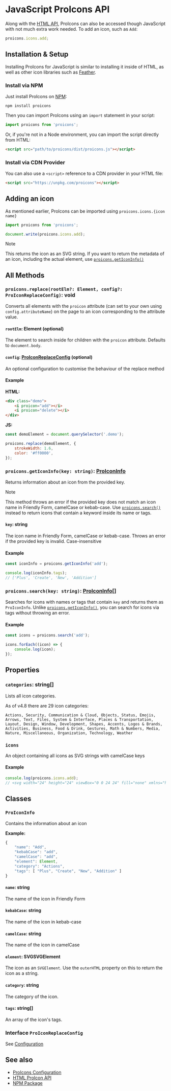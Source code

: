 # JavaScript ProIcons API
Along with the [HTML API](./javascript-api), ProIcons can also be accessed though JavaScript with not much extra work needed. To add an icon, such as `Add`:

```javascript
proicons.icons.add;
```

## Installation & Setup

Installing ProIcons for JavaScript is similar to installing it inside of HTML, as well as other icon libraries such as [Feather](https://github.com/feathericons/feather).

### Install via NPM

Just install ProIcons on [NPM](https://npmjs.com/package/proicons):

```
npm install proicons
```

Then you can import ProIcons using an `import` statement in your script:

```javascript
import proicons from 'proicons';
```

Or, if you're not in a Node environment, you can import the script directly from HTML:

```html
<script src="path/to/proicons/dist/proicons.js"></script>
```

### Install via CDN Provider

You can also use a `<script>` reference to a CDN provider in your HTML file:

```html
<script src="https://unpkg.com/proicons"></script>
```

## Adding an icon

As mentioned earlier, ProIcons can be imported using `proicons.icons.{icon name}`

```javascript
import proicons from 'proicons';

document.write(proicons.icons.add);
```

> [!NOTE]
> This returns the icon as an SVG string. If you want to return the metadata of an icon, including the actual element, use [`proicons.getIconInfo()`]()

## All Methods

### `proicons.replace(rootElm?: Element, config?: ProIconReplaceConfig)`: void

Converts all elements with the `proicon` attribute (can set to your own using `config.attributeName`) on the page to an icon corresponding to the attribute value.

#### `rootElm`: Element (optional)

The element to search inside for children with the `proicon` attribute. Defaults to `document.body`.

#### `config`: [ProIconReplaceConfig](./configuration) (optional)

An optional configuration to customise the behaviour of the replace method

#### Example

**HTML:**

```html
<div class="demo">
    <i proicon="add"></i>
    <i proicon="delete"></i>
</div>
```

**JS:**

```javascript
const demoElement = document.querySelector('.demo');

proicons.replace(demoElement, {
    strokeWidth: 1.6,
    color: '#ff0000',
});
```

### `proicons.getIconInfo(key: string)`: [ProIconInfo](#proiconinfo)

Returns information about an icon from the provided key.

> [!NOTE]
> This method throws an error if the provided key does not match an icon name in Friendly Form, camelCase or kebab-case. Use [`proicons.search()`](#proiconssearchkey-string-proiconinfo) instead to return icons that contain a keyword inside its name or tags.

#### `key`: string

The icon name in Friendly Form, camelCase or kebab-case. Throws an error if the provided key is invalid. Case-insensitive

#### Example

```javascript
const iconInfo = proicons.getIconInfo('add');

console.log(iconInfo.tags);
// ['Plus', 'Create', 'New', 'Addition']
```

### `proicons.search(key: string)`: [ProIconInfo](#proiconinfo)[]

Searches for icons with names or tags that contain `key` and returns them as `ProIconInfo`. Unlike [`proicons.getIconInfo()`](#proiconsgeticoninfokey-string-proiconinfo), you can search for icons via tags without throwing an error.

#### Example

```javascript
const icons = proicons.search('add');

icons.forEach((icon) => {
    console.log(icon);
});
```

## Properties

### `categories`: string[]

Lists all icon categories.

As of v4.8 there are 29 icon categories:

```
Actions, Security, Communication & Cloud, Objects, Status, Emojis, Arrows, Text, Files, System & Interface, Places & Transportation, Layout, Design, Window, Development, Shapes, Accents, Logos & Brands, Activities, Business, Food & Drink, Gestures, Math & Numbers, Media, Nature, Miscellaneous, Organization, Technology, Weather
```

### `icons`

An object containing all icons as SVG strings with camelCase keys

#### Example

```javascript
console.log(proicons.icons.add);
// <svg width="24" height="24" viewBox="0 0 24 24" fill="none" xmlns="http://www.w3.org/2000/svg"><path d="M4 12H12M12 12L20 12M12 12V4M12 12L12 20" stroke="currentColor" stroke-width="1.5" stroke-linecap="round" stroke-linejoin="round"/></svg>
```

## Classes

### `ProIconInfo`

Contains the information about an icon

**Example:**

```javascript
{
    "name": "Add",
    "kebabCase": "add",
    "camelCase": "add",
    "element": Element,
    "category": "Actions",
    "tags": [ "Plus", "Create", "New", "Addition" ]
}
```

#### `name`: string

The name of the icon in Friendly Form

#### `kebabCase`: string

The name of the icon in kebab-case

#### `camelCase`: string

The name of the icon in camelCase

#### `element`: SVGSVGElement

The icon as an `SVGElement`. Use the `outerHTML` property on this to return the icon as a string.

#### `category`: string

The category of the icon.

#### `tags`: string[]

An array of the icon's tags.

### Interface `ProIconReplaceConfig`

See [Configuration](./configuration)

## See also

-   [ProIcons Configuration](./configuration)
-   [HTML ProIcon API](./javascript-api)
-   [NPM Package](https://npmjs.com/package/proicons)
